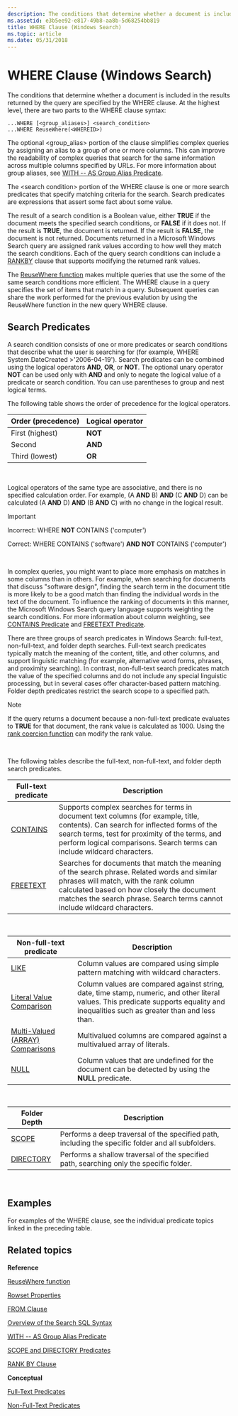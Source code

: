 ```yaml
---
description: The conditions that determine whether a document is included in the results returned by the query are specified by the WHERE clause.
ms.assetid: e3b5ee92-e817-49b8-aa8b-5d68254bb819
title: WHERE Clause (Windows Search)
ms.topic: article
ms.date: 05/31/2018
---
```


# WHERE Clause (Windows Search)

The conditions that determine whether a document is included in the results returned by the query are specified by the WHERE clause. At the highest level, there are two parts to the WHERE clause syntax:


```
...WHERE [<group_aliases>] <search_condition>
...WHERE ReuseWhere(<WHEREID>)
```



The optional <group\_alias> portion of the clause simplifies complex queries by assigning an alias to a group of one or more columns. This can improve the readability of complex queries that search for the same information across multiple columns specified by URLs. For more information about group aliases, see [WITH -- AS Group Alias Predicate](-search-sql-with-as.md).

The \<search condition\> portion of the WHERE clause is one or more search predicates that specify matching criteria for the search. Search predicates are expressions that assert some fact about some value.

The result of a search condition is a Boolean value, either **TRUE** if the document meets the specified search conditions, or **FALSE** if it does not. If the result is **TRUE**, the document is returned. If the result is **FALSE**, the document is not returned. Documents returned in a Microsoft Windows Search query are assigned rank values according to how well they match the search conditions. Each of the query search conditions can include a [RANKBY](-search-sql-rankby.md) clause that supports modifying the returned rank values.

The [ReuseWhere function](-search-sql-reusewhere.md) makes multiple queries that use the some of the same search conditions more efficient. The WHERE clause in a query specifies the set of items that match in a query. Subsequent queries can share the work performed for the previous evalution by using the ReuseWhere function in the new query WHERE clause.

## Search Predicates

A search condition consists of one or more predicates or search conditions that describe what the user is searching for (for example, WHERE System.DateCreated >'2006-04-19'). Search predicates can be combined using the logical operators **AND**, **OR**, or **NOT**. The optional unary operator **NOT** can be used only with **AND** and only to negate the logical value of a predicate or search condition. You can use parentheses to group and nest logical terms.

The following table shows the order of precedence for the logical operators.



| Order (precedence) | Logical operator |
|--------------------|------------------|
| First (highest)    | **NOT**          |
| Second             | **AND**          |
| Third (lowest)     | **OR**           |



 

Logical operators of the same type are associative, and there is no specified calculation order. For example, (A **AND** B) **AND** (C **AND** D) can be calculated (A **AND** D) **AND** (B **AND** C) with no change in the logical result.

> [!IMPORTANT]
>
> Incorrect: WHERE **NOT** CONTAINS ('computer')
>
> Correct: WHERE CONTAINS ('software') **AND NOT** CONTAINS ('computer')

 

In complex queries, you might want to place more emphasis on matches in some columns than in others. For example, when searching for documents that discuss "software design", finding the search term in the document title is more likely to be a good match than finding the individual words in the text of the document. To influence the ranking of documents in this manner, the Microsoft Windows Search query language supports weighting the search conditions. For more information about column weighting, see [CONTAINS Predicate](-search-sql-contains.md) and [FREETEXT Predicate](-search-sql-freetext.md).

There are three groups of search predicates in Windows Search: full-text, non-full-text, and folder depth searches. Full-text search predicates typically match the meaning of the content, title, and other columns, and support linguistic matching (for example, alternative word forms, phrases, and proximity searching). In contrast, non-full-text search predicates match the value of the specified columns and do not include any special linguistic processing, but in several cases offer character-based pattern matching. Folder depth predicates restrict the search scope to a specified path.

> [!Note]  
> If the query returns a document because a non-full-text predicate evaluates to **TRUE** for that document, the rank value is calculated as 1000. Using the [rank coercion function](-search-sql-rankby.md) can modify the rank value.

 

The following tables describe the full-text, non-full-text, and folder depth search predicates.



| Full-text predicate                  | Description                                                                                                                                                                                                                                                      |
|--------------------------------------|------------------------------------------------------------------------------------------------------------------------------------------------------------------------------------------------------------------------------------------------------------------|
| [CONTAINS](-search-sql-contains.md) | Supports complex searches for terms in document text columns (for example, title, contents). Can search for inflected forms of the search terms, test for proximity of the terms, and perform logical comparisons. Search terms can include wildcard characters. |
| [FREETEXT](-search-sql-freetext.md) | Searches for documents that match the meaning of the search phrase. Related words and similar phrases will match, with the rank column calculated based on how closely the document matches the search phrase. Search terms cannot include wildcard characters.  |



 



| Non-full-text predicate                                                    | Description                                                                                                                                                                           |
|----------------------------------------------------------------------------|---------------------------------------------------------------------------------------------------------------------------------------------------------------------------------------|
| [LIKE](-search-sql-like.md)                                               | Column values are compared using simple pattern matching with wildcard characters.                                                                                                    |
| [Literal Value Comparison](-search-sql-literalvaluecomparison.md)         | Column values are compared against string, date, time stamp, numeric, and other literal values. This predicate supports equality and inequalities such as greater than and less than. |
| [Multi-Valued (ARRAY) Comparisons](-search-sql-multivaluedcomparisons.md) | Multivalued columns are compared against a multivalued array of literals.                                                                                                             |
| [NULL](-search-sql-null.md)                                               | Column values that are undefined for the document can be detected by using the **NULL** predicate.                                                                                    |



 



| Folder Depth                             | Description                                                                                        |
|------------------------------------------|----------------------------------------------------------------------------------------------------|
| [SCOPE](-search-sql-folderdepth.md)     | Performs a deep traversal of the specified path, including the specific folder and all subfolders. |
| [DIRECTORY](-search-sql-folderdepth.md) | Performs a shallow traversal of the specified path, searching only the specific folder.            |



 

## Examples

For examples of the WHERE clause, see the individual predicate topics linked in the preceding table.

## Related topics

<dl> <dt>

**Reference**
</dt> <dt>

[ReuseWhere function](-search-sql-reusewhere.md)
</dt> <dt>

[Rowset Properties](-search-sql-rowset-properties.md)
</dt> <dt>

[FROM Clause](-search-sql-from.md)
</dt> <dt>

[Overview of the Search SQL Syntax](-search-sql-ovwofsearchquery.md)
</dt> <dt>

[WITH -- AS Group Alias Predicate](-search-sql-with-as.md)
</dt> <dt>

[SCOPE and DIRECTORY Predicates](-search-sql-folderdepth.md)
</dt> <dt>

[RANK BY Clause](-search-sql-rankby.md)
</dt> <dt>

**Conceptual**
</dt> <dt>

[Full-Text Predicates](-search-sql-fulltextpredicates.md)
</dt> <dt>

[Non-Full-Text Predicates](-search-sql-nonfulltextpredicates.md)
</dt> </dl>

 

 



